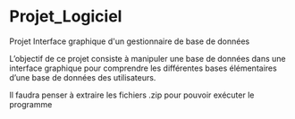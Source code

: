 # Projet_Logiciel
 Projet Interface graphique d'un gestionnaire de base de données 

L’objectif de ce projet consiste à manipuler une base de données dans une interface graphique
pour comprendre les différentes bases élémentaires d’une base de données des utilisateurs.

Il faudra penser à extraire les fichiers .zip pour pouvoir exécuter le programme
